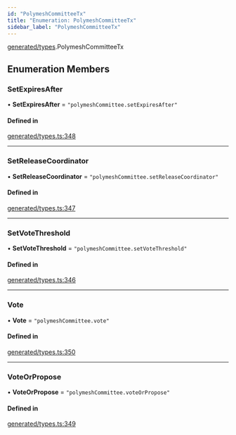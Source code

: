 ```yaml
---
id: "PolymeshCommitteeTx"
title: "Enumeration: PolymeshCommitteeTx"
sidebar_label: "PolymeshCommitteeTx"
---
```


[generated/types](../../../../modules/Generated/Types/Types.md).PolymeshCommitteeTx

## Enumeration Members

### SetExpiresAfter

• **SetExpiresAfter** = ``"polymeshCommittee.setExpiresAfter"``

#### Defined in

[generated/types.ts:348](https://github.com/PolymeshAssociation/polymesh-sdk/blob/0dbd0ebd0/src/generated/types.ts#L348)

___

### SetReleaseCoordinator

• **SetReleaseCoordinator** = ``"polymeshCommittee.setReleaseCoordinator"``

#### Defined in

[generated/types.ts:347](https://github.com/PolymeshAssociation/polymesh-sdk/blob/0dbd0ebd0/src/generated/types.ts#L347)

___

### SetVoteThreshold

• **SetVoteThreshold** = ``"polymeshCommittee.setVoteThreshold"``

#### Defined in

[generated/types.ts:346](https://github.com/PolymeshAssociation/polymesh-sdk/blob/0dbd0ebd0/src/generated/types.ts#L346)

___

### Vote

• **Vote** = ``"polymeshCommittee.vote"``

#### Defined in

[generated/types.ts:350](https://github.com/PolymeshAssociation/polymesh-sdk/blob/0dbd0ebd0/src/generated/types.ts#L350)

___

### VoteOrPropose

• **VoteOrPropose** = ``"polymeshCommittee.voteOrPropose"``

#### Defined in

[generated/types.ts:349](https://github.com/PolymeshAssociation/polymesh-sdk/blob/0dbd0ebd0/src/generated/types.ts#L349)
